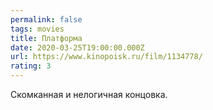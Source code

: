 ```yaml
---
permalink: false
tags: movies
title: Платформа
date: 2020-03-25T19:00:00.000Z
url: https://www.kinopoisk.ru/film/1134778/
rating: 3
---
```

Скомканная и нелогичная концовка.
